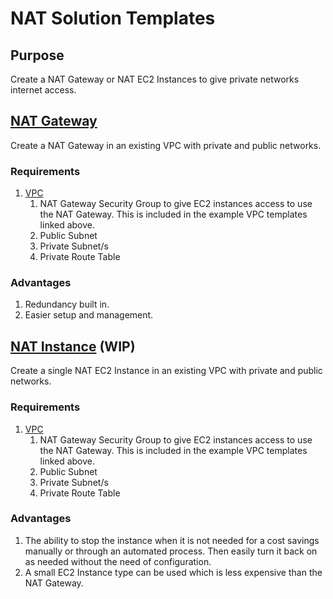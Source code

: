# NAT Solution Templates

## Purpose
Create a NAT Gateway or NAT EC2 Instances to give private networks internet access.

## [NAT Gateway](https://github.com/stelligent/cloudformation_templates/blob/master/infrastructure/nat/nat-gateway.template)
Create a NAT Gateway in an existing VPC with private and public networks.

### Requirements
1. [VPC](https://github.com/stelligent/cloudformation_templates/blob/master/infrastructure/vpc/vpc.template)
    1. NAT Gateway Security Group to give EC2 instances access to use the NAT Gateway. This is included in the example VPC templates linked above.
    2. Public Subnet
    3. Private Subnet/s
    4. Private Route Table

### Advantages
1. Redundancy built in.
2. Easier setup and management.

## [NAT Instance](https://github.com/stelligent/cloudformation_templates/blob/master/infrastructure/nat/nat-instance.template) (WIP)
Create a single NAT EC2 Instance in an existing VPC with private and public networks.

### Requirements
1. [VPC](https://github.com/stelligent/cloudformation_templates/blob/master/infrastructure/vpc/vpc.template)
    1. NAT Gateway Security Group to give EC2 instances access to use the NAT Gateway. This is included in the example VPC templates linked above.
    2. Public Subnet
    3. Private Subnet/s
    4. Private Route Table

### Advantages
1. The ability to stop the instance when it is not needed for a cost savings manually or through an automated process. Then easily turn it back on as needed without the need of configuration.
2. A small EC2 Instance type can be used which is less expensive than the NAT Gateway.
